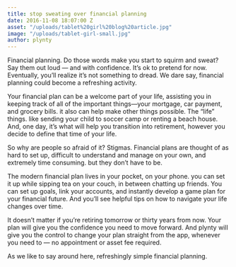 ```yaml
---
title: stop sweating over financial planning
date: 2016-11-08 18:07:00 Z
asset: "/uploads/tablet%20girl%20blog%20article.jpg"
image: "/uploads/tablet-girl-small.jpg"
author: plynty
---
```


<meta name="robots" content="noindex,nofollow">
Financial planning. Do those words make you start to squirm and sweat? Say them out loud — and with confidence.<!--more--> It’s ok to pretend for now. Eventually, you’ll realize it’s not something to dread. We dare say, financial planning could become a refreshing activity.

Your financial plan can be a welcome part of your life, assisting you in keeping track of all of the important things—your mortgage, car payment, and grocery bills. it also can help make other things possible. The “life” things. like sending your child to soccer camp or renting a beach house. And, one day, it’s what will help you transition into retirement, however you decide to define that time of your life.

So why are people so afraid of it? Stigmas. Financial plans are thought of as hard to set up, difficult to understand and manage on your own, and extremely time consuming. but they don’t have to be.

The modern financial plan lives in your pocket, on your phone. you can set it up while sipping tea on your couch, in between chatting up friends. You can set up goals, link your accounts, and instantly develop a game plan for your financial future. And you’ll see helpful tips on how to navigate your life changes over time.

It doesn’t matter if you’re retiring tomorrow or thirty years from now. Your plan will give you the confidence you need to move forward. And plynty will give you the control to change your plan straight from the app, whenever you need to — no appointment or asset fee required.

As we like to say around here, refreshingly simple financial planning.